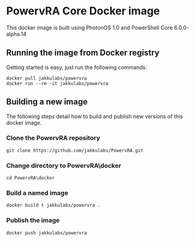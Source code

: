 
# PowervRA Core Docker image

This docker image is built using PhotonOS 1.0 and PowerShell Core 6.0.0-alpha.14

## Running the image from Docker registry

Getting started is easy, just run the following commands:

```
docker pull jakkulabs/powervra
docker run --rm -it jakkulabs/powervra
```

## Building a new image

The following steps detail how to build and publish new versions of this docker image.

### Clone the PowervRA repository

```
git clone https://github.com/jakkulabs/PowervRA.git
```

### Change directory to PowervRA\docker

```
cd PowervRA\docker
```

### Build a named image

```
docker build t jakkulabs/powervra .
```

### Publish the image

```
docker push jakkulabs/powervra
```